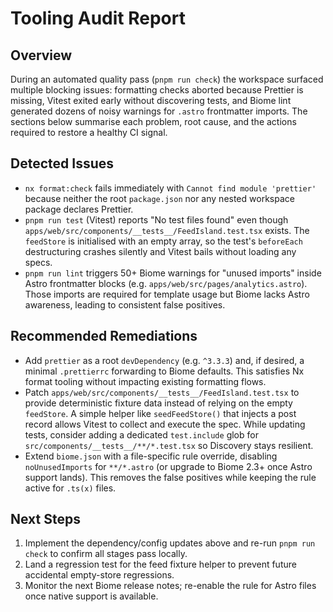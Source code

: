 # Tooling Audit Report

## Overview
During an automated quality pass (`pnpm run check`) the workspace surfaced multiple blocking issues: formatting checks aborted because Prettier is missing, Vitest exited early without discovering tests, and Biome lint generated dozens of noisy warnings for `.astro` frontmatter imports. The sections below summarise each problem, root cause, and the actions required to restore a healthy CI signal.

## Detected Issues
- `nx format:check` fails immediately with `Cannot find module 'prettier'` because neither the root `package.json` nor any nested workspace package declares Prettier.
- `pnpm run test` (Vitest) reports "No test files found" even though `apps/web/src/components/__tests__/FeedIsland.test.tsx` exists. The `feedStore` is initialised with an empty array, so the test's `beforeEach` destructuring crashes silently and Vitest bails without loading any specs.
- `pnpm run lint` triggers 50+ Biome warnings for "unused imports" inside Astro frontmatter blocks (e.g. `apps/web/src/pages/analytics.astro`). Those imports are required for template usage but Biome lacks Astro awareness, leading to consistent false positives.

## Recommended Remediations
- Add `prettier` as a root `devDependency` (e.g. `^3.3.3`) and, if desired, a minimal `.prettierrc` forwarding to Biome defaults. This satisfies Nx format tooling without impacting existing formatting flows.
- Patch `apps/web/src/components/__tests__/FeedIsland.test.tsx` to provide deterministic fixture data instead of relying on the empty `feedStore`. A simple helper like `seedFeedStore()` that injects a post record allows Vitest to collect and execute the spec. While updating tests, consider adding a dedicated `test.include` glob for `src/components/__tests__/**/*.test.tsx` so Discovery stays resilient.
- Extend `biome.json` with a file-specific rule override, disabling `noUnusedImports` for `**/*.astro` (or upgrade to Biome 2.3+ once Astro support lands). This removes the false positives while keeping the rule active for `.ts(x)` files.

## Next Steps
1. Implement the dependency/config updates above and re-run `pnpm run check` to confirm all stages pass locally.
2. Land a regression test for the feed fixture helper to prevent future accidental empty-store regressions.
3. Monitor the next Biome release notes; re-enable the rule for Astro files once native support is available.
